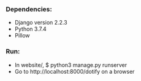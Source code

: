 <h3>Dependencies:</h3>
<ul>
  <li>Django version 2.2.3</li>
  <li>Python 3.7.4</li>
  <li>Pillow</li>
</ul>

<h3>Run:</h3>
<ul>
  <li>In website/, $ python3 manage.py runserver</li>
  <li>Go to http://localhost:8000/dotify on a browser</li>
</ul>
